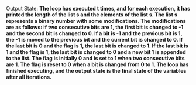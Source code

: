 Output State: **The loop has executed t times, and for each execution, it has printed the length of the list s and the elements of the list s. The list s represents a binary number with some modifications. The modifications are as follows: if two consecutive bits are 1, the first bit is changed to -1 and the second bit is changed to 0. If a bit is -1 and the previous bit is 1, the -1 is moved to the previous bit and the current bit is changed to 0. If the last bit is 0 and the flag is 1, the last bit is changed to 1. If the last bit is 1 and the flag is 1, the last bit is changed to 0 and a new bit 1 is appended to the list. The flag is initially 0 and is set to 1 when two consecutive bits are 1. The flag is reset to 0 when a bit is changed from 0 to 1. The loop has finished executing, and the output state is the final state of the variables after all iterations.**